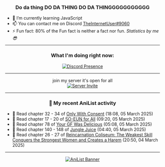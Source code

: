 <div align="center">

### Do da thing DO DA THING DO DA THINGGGGGGGGGGG
</div>

- 🌱 I’m currently learning JavaScript
- 📫 You can contact me on Discord [TheInternetUser#9060](https://discord.com/users/534117072796385300)
- ⚡ Fun fact: 80% of the Fun fact is neither a fact nor fun. _Statistics by me 😎_
<hr>

<div align="center">

### What I'm doing right now:
[![Discord Presence](https://lanyard.cnrad.dev/api/534117072796385300)](https://discord.com/users/534117072796385300)
<hr>

join my server it's open for all <br>
[![Server Invite](https://invidget.switchblade.xyz/bfYgVHxrSs)](https://discord.gg/bfYgVHxrSs)

<hr>
  
### 🌸 My recent AniList activity

</div>

<!-- ANILIST_ACTIVITY:start -->

-   📖 Read chapter 32 - 34 of [Only With Consent](https://anilist.co/manga/128789) (18:08, 05 March 2025)
-   📖 Read chapter 17 - 20 of [SO-EUN for All](https://anilist.co/manga/179218) (09:20, 05 March 2025)
-   📖 Read chapter 78 of [Your GF Was Delicious](https://anilist.co/manga/169210) (05:08, 05 March 2025)
-   📖 Read chapter 140 - 148 of [Jungle Juice](https://anilist.co/manga/128882) (04:40, 05 March 2025)
-   📖 Read chapter 26 - 27 of [Reincarnation Coliseum: The Weakest Skill Conquers the Strongest Women and Creates a Harem](https://anilist.co/manga/152284) (20:50, 04 March 2025)

<!-- ANILIST_ACTIVITY:end -->
<hr>

<div align="center">

[![AniList Banner](https://img.anili.st/User/929966)](https://anilist.co/user/TheInternetUser)

<!-- ![Profile views](https://gpvc.arturio.dev/TheInternetUse7) Since 2023-01-09 -->
<br>


</div>
